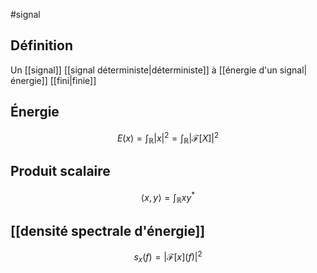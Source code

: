 #signal 

## Définition

Un [[signal]] [[signal déterministe|déterministe]] à [[énergie d'un signal|énergie]] [[fini|finie]]

## Énergie

$$
E(x) = \int_\mathbb{R} | x |^2 = \int_\mathbb{R} |\mathcal{F}[X]|^2 
$$

## Produit scalaire

$$
\langle x, y \rangle = \int_\mathbb{R} x y^\ast
$$

## [[densité spectrale d'énergie]]

$$
s_x(f) = |\mathcal{F}[x](f)|^2
$$

